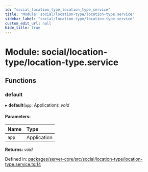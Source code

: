 ```yaml
---
id: "social_location_type_location_type_service"
title: "Module: social/location-type/location-type.service"
sidebar_label: "social/location-type/location-type.service"
custom_edit_url: null
hide_title: true
---
```


# Module: social/location-type/location-type.service

## Functions

### default

▸ **default**(`app`: Application): *void*

#### Parameters:

| Name | Type |
| :------ | :------ |
| `app` | Application |

**Returns:** *void*

Defined in: [packages/server-core/src/social/location-type/location-type.service.ts:14](https://github.com/xr3ngine/xr3ngine/blob/2d83606b6/packages/server-core/src/social/location-type/location-type.service.ts#L14)
